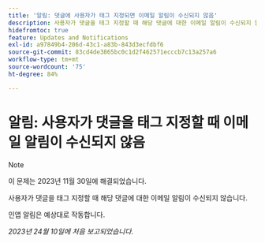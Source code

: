 ```yaml
---
title: '알림: 댓글에 사용자가 태그 지정되면 이메일 알림이 수신되지 않음'
description: 사용자가 댓글을 태그 지정할 때 해당 댓글에 대한 이메일 알림이 수신되지 않습니다.
hidefromtoc: true
feature: Updates and Notifications
exl-id: a97849b4-206d-43c1-a83b-843d3ecfdbf6
source-git-commit: 83cd4de3865bc0c1d2f462571ecccb7c13a257a6
workflow-type: tm+mt
source-wordcount: '75'
ht-degree: 84%

---
```


# 알림: 사용자가 댓글을 태그 지정할 때 이메일 알림이 수신되지 않음

>[!NOTE]
>
>이 문제는 2023년 11월 30일에 해결되었습니다.

사용자가 댓글을 태그 지정할 때 해당 댓글에 대한 이메일 알림이 수신되지 않습니다.

인앱 알림은 예상대로 작동합니다.

_2023년 24월 10일에 처음 보고되었습니다._
